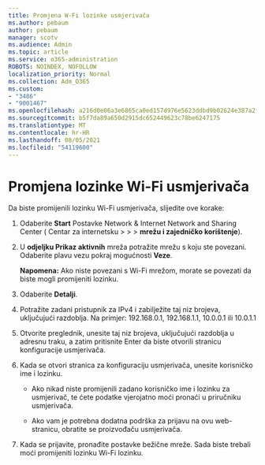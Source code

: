 ```yaml
---
title: Promjena W-Fi lozinke usmjerivača
ms.author: pebaum
author: pebaum
manager: scotv
ms.audience: Admin
ms.topic: article
ms.service: o365-administration
ROBOTS: NOINDEX, NOFOLLOW
localization_priority: Normal
ms.collection: Adm_O365
ms.custom:
- "3486"
- "9001467"
ms.openlocfilehash: a216d0e06a3e6865ca0ed157d976e5623ddbd9b02624e387a2f9755315f913bd
ms.sourcegitcommit: b5f7da89a650d2915dc652449623c78be6247175
ms.translationtype: MT
ms.contentlocale: hr-HR
ms.lasthandoff: 08/05/2021
ms.locfileid: "54119600"
---
```

# <a name="change-your-wi-fi-router-password"></a>Promjena lozinke Wi-Fi usmjerivača

Da biste promijenili lozinku Wi-Fi usmjerivača, slijedite ove korake:

1. Odaberite **Start** Postavke Network & Internet Network and Sharing Center ( Centar za internetsku  >    >    >  **mrežu i zajedničko korištenje**).

2. U **odjeljku Prikaz aktivnih** mreža potražite mrežu s koju ste povezani. Odaberite plavu vezu pokraj mogućnosti **Veze**.<br>

   **Napomena:** Ako niste povezani s Wi-Fi mrežom, morate se povezati da biste mogli promijeniti lozinku.

3. Odaberite **Detalji**.

4. Potražite zadani pristupnik za IPv4 i zabilježite taj niz brojeva, uključujući razdoblja. Na primjer: 192.168.0.1, 192.168.1.1, 10.0.0.1 ili 10.0.1.1

5. Otvorite preglednik, unesite taj niz brojeva, uključujući razdoblja u adresnu traku, a zatim pritisnite Enter da biste otvorili stranicu konfiguracije usmjerivača.

6. Kada se otvori stranica za konfiguraciju usmjerivača, unesite korisničko ime i lozinku.<br>
   - Ako nikad niste promijenili zadano korisničko ime i lozinku za usmjerivač, te ćete podatke vjerojatno moći pronaći u priručniku usmjerivača.

   - Ako vam je potrebna dodatna podrška za prijavu na ovu web-stranicu, obratite se proizvođaču usmjerivača.

7. Kada se prijavite, pronađite postavke bežične mreže. Sada biste trebali moći promijeniti lozinku Wi-Fi lozinku.
